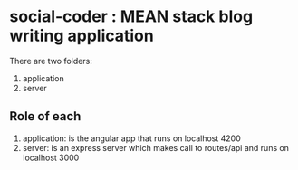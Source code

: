 # social-coder :  MEAN stack blog writing application

There are two folders:

1) application
2) server

## Role of each

1) application: is the angular app that runs on localhost 4200
2) server: is an express server which makes call to routes/api and runs on localhost 3000
